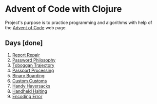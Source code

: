 # Advent of Code with Clojure

Project's purpose is to practice programming and algorithms with help of the
[Advent of Code](https://adventofcode.com/) web page.

## Days [done]

1. [Report Repair](https://github.com/bkerbil/advent-2020/blob/master/src/advent/day_01/solution.clj)
2. [Password Philosophy](https://github.com/bkerbil/advent-2020/blob/master/src/advent/day_02/solution.clj)
3. [Toboggan Trajectory](https://github.com/bkerbil/advent-2020/blob/master/src/advent/day_03/solution.clj)
4. [Passport Processing](https://github.com/bkerbil/advent-2020/blob/master/src/advent/day_04/solution.clj)
5. [Binary Boarding](https://github.com/bkerbil/advent-2020/blob/master/src/advent/day_05/solution.clj)
6. [Custom Customs](https://github.com/bkerbil/advent-2020/blob/master/src/advent/day_06/solution.clj)
7. [Handy Haversacks](https://github.com/bkerbil/advent-2020/blob/master/src/advent/day_07/solution.clj)
8. [Handheld Halting](https://github.com/bkerbil/advent-2020/blob/master/src/advent/day_08/solution.clj)
9. [Encoding Error](https://github.com/bkerbil/advent-2020/blob/master/src/advent/day_09/solution.clj)